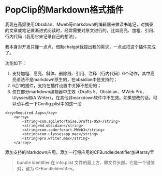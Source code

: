 # PopClip的Markdown格式插件

我现在高频使用Obsidian、Mweb等markdown的编辑器来做读书笔记，对摘录的文章或笔记做渐进式阅读时，经常需要对原文进行的，比如高亮、加粗、引用、行内代码（我用它来记录自己的想法）。

我本身对开发只懂一点点，借助chatgpt我提出我的需求，一点点把这个插件完成了。

功能如下：
1. 支持加粗、高亮、斜体、删除线、引用、注释（行内代码）6个动作，其中高亮语法不是markdown原生的，在obsidian中是支持的；
2. 6合1的插件，支持在插件设置中关掉不想用的；
3. 仅在部分markdown编辑器中生效（Drafts 5、Obsidian、MWeb Pro、Ulysses和iA Writer），在其他非markdown软件中不生效。如果想改的话，可以动手改一下Config.plist中的这一段



```
<key>Required Apps</key>
	<array>
		<string>com.agiletortoise.Drafts-OSX</string>
		<string>md.obsidian</string>
		<string>com.coderforart.MWeb3</string>
		<string>com.ulyssesapp.mac</string>
		<string>pro.writer.mac</string>
	</array>
```
添加支持的Markdown应用，添加一行将应用的CFBundleIdentifier加进array里
> bundle identifier 在 info.plist 文件的最上方，即文件头部。它是一个键值对，键为 CFBundleIdentifier。
